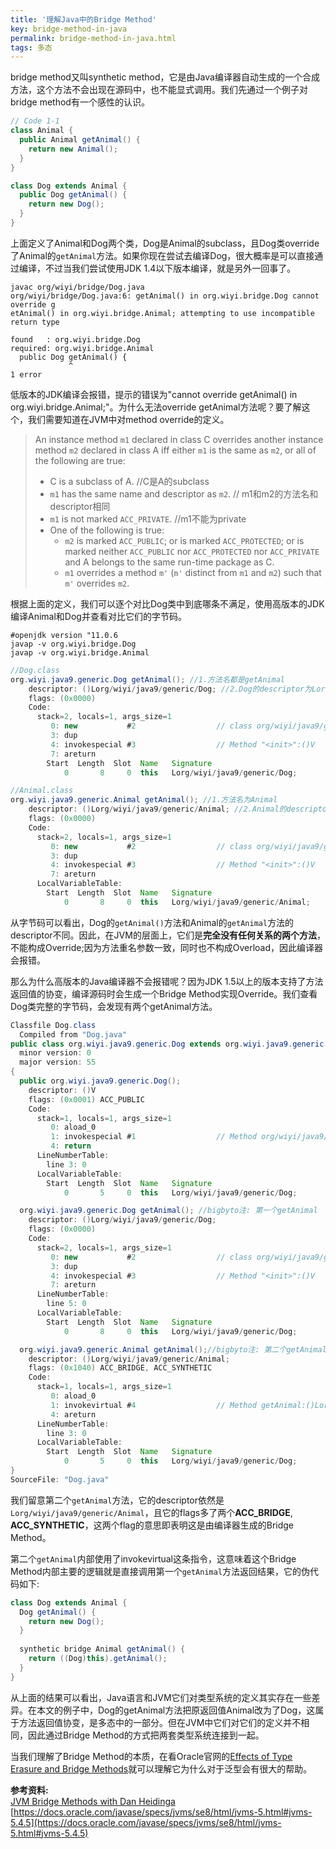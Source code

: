 ```yaml
---
title: '理解Java中的Bridge Method'
key: bridge-method-in-java
permalink: bridge-method-in-java.html
tags: 多态
---
```


bridge method又叫synthetic method，它是由Java编译器自动生成的一个合成方法，这个方法不会出现在源码中，也不能显式调用。我们先通过一个例子对bridge method有一个感性的认识。

```java
// Code 1-1
class Animal {
  public Animal getAnimal() {
    return new Animal();
  }
}

class Dog extends Animal {
  public Dog getAnimal() {
    return new Dog();
  }
}
```

上面定义了Animal和Dog两个类，Dog是Animal的subclass，且Dog类override了Animal的`getAnimal`方法。如果你现在尝试去编译Dog，很大概率是可以直接通过编译，不过当我们尝试使用JDK 1.4以下版本编译，就是另外一回事了。

```shell
javac org/wiyi/bridge/Dog.java
org/wiyi/bridge/Dog.java:6: getAnimal() in org.wiyi.bridge.Dog cannot override g
etAnimal() in org.wiyi.bridge.Animal; attempting to use incompatible return type

found   : org.wiyi.bridge.Dog
required: org.wiyi.bridge.Animal
  public Dog getAnimal() {
             ^
1 error
```
<!--more-->

低版本的JDK编译会报错，提示的错误为"cannot override getAnimal() in org.wiyi.bridge.Animal;"。为什么无法override getAnimal方法呢？要了解这个，我们需要知道在JVM中对method override的定义。

> An instance method `m1` declared in class C overrides another instance method `m2` declared in class A iff either `m1` is the same as `m2`, or all of the following are true:
>
> - C is a subclass of A.  //C是A的subclass
> - `m1` has the same name and descriptor as `m2`. // m1和m2的方法名和descriptor相同
> - `m1` is not marked `ACC_PRIVATE`. //m1不能为private
> - One of the following is true:
>   - `m2` is marked `ACC_PUBLIC`; or is marked `ACC_PROTECTED`; or is marked neither `ACC_PUBLIC` nor `ACC_PROTECTED` nor `ACC_PRIVATE` and A belongs to the same run-time package as C.
>   - `m1` overrides a method `m'` (`m'` distinct from `m1` and `m2`) such that `m'` overrides `m2`.

根据上面的定义，我们可以逐个对比Dog类中到底哪条不满足，使用高版本的JDK编译Animal和Dog并查看对比它们的字节码。

```shell
#openjdk version "11.0.6
javap -v org.wiyi.bridge.Dog
javap -v org.wiyi.bridge.Animal
```

```java
//Dog.class
org.wiyi.java9.generic.Dog getAnimal(); //1.方法名都是getAnimal
    descriptor: ()Lorg/wiyi/java9/generic/Dog; //2.Dog的descriptor为Lorg/wiyi/java9/generic/Dog
    flags: (0x0000)
    Code:
      stack=2, locals=1, args_size=1
         0: new           #2                  // class org/wiyi/java9/generic/Dog
         3: dup
         4: invokespecial #3                  // Method "<init>":()V
         7: areturn
        Start  Length  Slot  Name   Signature
            0       8     0  this   Lorg/wiyi/java9/generic/Dog;
```

```java
//Animal.class
org.wiyi.java9.generic.Animal getAnimal(); //1.方法名为Animal
    descriptor: ()Lorg/wiyi/java9/generic/Animal; //2.Animal的descriptor为Lorg/wiyi/java9/generic/Animal;
    flags: (0x0000)
    Code:
      stack=2, locals=1, args_size=1
         0: new           #2                  // class org/wiyi/java9/generic/Animal
         3: dup
         4: invokespecial #3                  // Method "<init>":()V
         7: areturn
      LocalVariableTable:
        Start  Length  Slot  Name   Signature
            0       8     0  this   Lorg/wiyi/java9/generic/Animal;
```

从字节码可以看出，Dog的`getAnimal()`方法和Animal的`getAnimal`方法的descriptor不同。因此，在JVM的层面上，它们是**完全没有任何关系的两个方法**，不能构成Override;因为方法重名参数一致，同时也不构成Overload，因此编译器会报错。

那么为什么高版本的Java编译器不会报错呢？因为JDK 1.5以上的版本支持了方法返回值的协变，编译源码时会生成一个Bridge Method实现Override。我们查看Dog类完整的字节码，会发现有两个getAnimal方法。

```java
Classfile Dog.class
  Compiled from "Dog.java"
public class org.wiyi.java9.generic.Dog extends org.wiyi.java9.generic.Animal
  minor version: 0
  major version: 55
{
  public org.wiyi.java9.generic.Dog();
    descriptor: ()V
    flags: (0x0001) ACC_PUBLIC
    Code:
      stack=1, locals=1, args_size=1
         0: aload_0
         1: invokespecial #1                  // Method org/wiyi/java9/generic/Animal."<init>":()V
         4: return
      LineNumberTable:
        line 3: 0
      LocalVariableTable:
        Start  Length  Slot  Name   Signature
            0       5     0  this   Lorg/wiyi/java9/generic/Dog;

  org.wiyi.java9.generic.Dog getAnimal(); //bigbyto注: 第一个getAnimal
    descriptor: ()Lorg/wiyi/java9/generic/Dog;
    flags: (0x0000)
    Code:
      stack=2, locals=1, args_size=1
         0: new           #2                  // class org/wiyi/java9/generic/Dog
         3: dup
         4: invokespecial #3                  // Method "<init>":()V
         7: areturn
      LineNumberTable:
        line 5: 0
      LocalVariableTable:
        Start  Length  Slot  Name   Signature
            0       8     0  this   Lorg/wiyi/java9/generic/Dog;

  org.wiyi.java9.generic.Animal getAnimal();//bigbyto注: 第二个getAnimal
    descriptor: ()Lorg/wiyi/java9/generic/Animal;
    flags: (0x1040) ACC_BRIDGE, ACC_SYNTHETIC
    Code:
      stack=1, locals=1, args_size=1
         0: aload_0
         1: invokevirtual #4                  // Method getAnimal:()Lorg/wiyi/java9/generic/Dog;
         4: areturn
      LineNumberTable:
        line 3: 0
      LocalVariableTable:
        Start  Length  Slot  Name   Signature
            0       5     0  this   Lorg/wiyi/java9/generic/Dog;
}
SourceFile: "Dog.java"
```

我们留意第二个`getAnimal`方法，它的descriptor依然是`Lorg/wiyi/java9/generic/Animal`，且它的flags多了两个**ACC_BRIDGE**, **ACC_SYNTHETIC**，这两个flag的意思即表明这是由编译器生成的Bridge Method。

第二个`getAnimal`内部使用了invokevirtual这条指令，这意味着这个Bridge Method内部主要的逻辑就是直接调用第一个`getAnimal`方法返回结果，它的伪代码如下:

```java
class Dog extends Animal {
  Dog getAnimal() {
    return new Dog();
  }
  
  synthetic bridge Animal getAnimal() {
    return ((Dog)this).getAnimal();
  }
}
```

从上面的结果可以看出，Java语言和JVM它们对类型系统的定义其实存在一些差异。在本文的例子中，Dog的getAnimal方法把原返回值Animal改为了Dog，这属于方法返回值协变，是多态中的一部分。但在JVM中它们对它们的定义并不相同，因此通过Bridge Method的方式把两套类型系统连接到一起。

当我们理解了Bridge Method的本质，在看Oracle官网的[Effects of Type Erasure and Bridge Methods](https://docs.oracle.com/javase/tutorial/java/generics/bridgeMethods.html)就可以理解它为什么对于泛型会有很大的帮助。

**参考资料:**   
[JVM Bridge Methods with Dan Heidinga](https://www.youtube.com/watch?v=kOBHtmqavXc&list=WL&index=8&t=705s)   
[https://docs.oracle.com/javase/specs/jvms/se8/html/jvms-5.html#jvms-5.4.5](https://docs.oracle.com/javase/specs/jvms/se8/html/jvms-5.html#jvms-5.4.5)